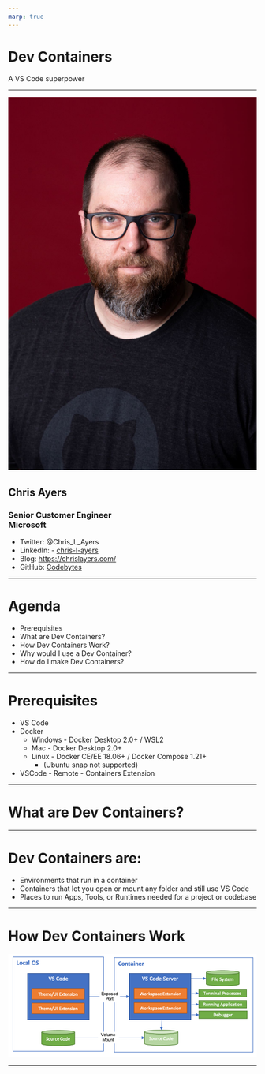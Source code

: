 ```yaml
---
marp: true
---
```


# Dev Containers

A VS Code superpower


---

![bg left:40%](./img/portrait.jpg)

## Chris Ayers
### Senior Customer Engineer<br>Microsoft

- Twitter: @Chris\_L\_Ayers
- LinkedIn: - [chris\-l\-ayers](https://linkedin.com/in/chris-l-ayers/)
- Blog: [https://chrislayers\.com/](https://chrislayers.com/)
- GitHub: [Codebytes](https://github\.com/codebytes)

---

# Agenda

- Prerequisites
- What are Dev Containers?
- How Dev Containers Work?
- Why would I use a Dev Container?
- How do I make Dev Containers?
  
---

# Prerequisites

- VS Code
- Docker
  - Windows - Docker Desktop 2.0+ / WSL2
  - Mac - Docker Desktop 2.0+
  - Linux - Docker CE/EE 18.06+ / Docker Compose 1.21+
    - (Ubuntu snap not supported)
- VSCode - Remote - Containers Extension

---

# What are Dev Containers?

---

# Dev Containers are:

- Environments that run in a container
- Containers that let you open or mount any folder and still use VS Code
- Places to run Apps, Tools, or Runtimes needed for a project or codebase

---

# How Dev Containers Work

![Dev Containers](img/architecture-containers.png)

---

